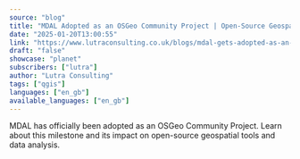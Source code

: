 ```yaml
---
source: "blog"
title: "MDAL Adopted as an OSGeo Community Project | Open-Source Geospatial Innovation"
date: "2025-01-20T13:00:55"
link: "https://www.lutraconsulting.co.uk/blogs/mdal-gets-adopted-as-an-osgeo-community-project?utm_source=qgis"
draft: "false"
showcase: "planet"
subscribers: ["lutra"]
author: "Lutra Consulting"
tags: ["qgis"]
languages: ["en_gb"]
available_languages: ["en_gb"]
---
```


MDAL has officially been adopted as an OSGeo Community Project. Learn about this milestone and its impact on open-source geospatial tools and data analysis.
